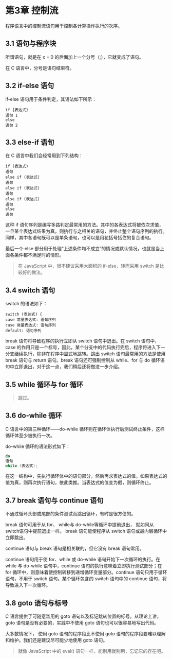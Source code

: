 # 第3章 控制流 

程序语言中的控制流语句用于控制各计算操作执行的次序。 

## 3.1 语句与程序块 

所谓语句，就是在 x = 0 的后面加上一个分号（;），它就变成了语句。

在 C 语言中，分号是语句结束符。 

## 3.2 if-else 语句 

if-else 语句用于条件判定，其语法如下所示： 

```
if {表达式}
语句 1
else
语句 2
```

## 3.3 else-if 语旬 

在 C 语言中我们会经常用到下列结构： 

```
if (表达式)
语句
else if (表达式)
语句
else if (表达式)
语句
else if (表达式)
语句
else
语句
```

这种 if 语句序列是编写多路判定最常用的方法。其中的各表达式将被依次求值，一旦某个表达式结果为真，则执行与之相关的语句，并终止整个语句序列的执行。同样，其中各语句既可以是单条语句，也可以是用花括号括住的复合语句。

最后一个 else 部分用于处理“上述条件均不成立”的情况或默认情况，也就是当上面各条件都不满足时的情形。  

> 在 JavaScript 中，很不建议采用大面积的 if-else，转而采用 switch 是比较好的做法。

## 3.4 switch 语句 

switch 的语法如下：

```
switch (表达式) {
case 常量表达式: 语句序列
case 常量表达式: 语句序列
default: 语句序列
```

break 语句将导致程序的执行立即从 switch 语句中退出。在 switch 语句中，case 的作用只是一个标号，因此，某个分支中的代码执行完后，程序将进入下一分支继续执行，除非在程序中显式地跳转。跳出 switch 语句最常用的方法是使用 break 语句与 return 语句。break 语句还可强制控制从 while、for 与 do 循环语句中立即退出，对于这一点，我们稍后还将做进一步介绍。 

## 3.5 while 循环与 for 循环 

> 跳过。

## 3.6 do-while 循环 

C 语言中的第三种循环——do-while 循环则在循环体执行后测试终止条件，这样循环体至少被执行一次。 

do-while 循环的语法形式如下： 

```c
do
语句
while (表达式);
```

在这一结构中，先执行循环体中的语句部分，然后再求表达式的值。如果表达式的值为真，则再次执行语句，依此类推。当表达式的值变为假，则循环终止。 

## 3.7 break 语句与 continue 语句 

不通过循环头部或尾部的条件测试而跳出循环，有时是很方便的。 

break 语句可用于从 for、 while与 do-while等循环中提前退出， 就如同从 switch语句中提前退出一样。 break 语句能使程序从 switch 语句或最内层循环中立即跳出。 

continue 语句与 break 语句是相关联的，但它没有 break 语句常用。 

continue 语句用于使 for、while 或 do-while 语句开始下一次循环的执行。在 while 与 do-while
语句中，continue 语句的执行意味着立即执行测试部分；在 for 循环中，则意味着使控制转移到递增循环变量部分。continue 语句只用于循环语句，不用于 switch 语句。某个循环包含的 switch 语句中的 continue 语句，将导致进入下一次循环。 

## 3.8 goto 语句与标号 

C 语言提供了可随意滥用的 goto 语句以及标记跳转位置的标号。从理论上讲，goto 语句是没有必要的，实践中不使用 goto 语句也可以很容易地写出代码。

大多数情况下， 使用 goto 语句的程序段比不使用 goto 语句的程序段要难以理解和维护。我们还是建议尽可能少地使用 goto 语句。 

> 就像 JavaScript 中的 eval() 语句一样，能别用就别用，忘记它的存在吧。

